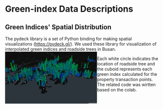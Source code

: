 # Green-index Data Descriptions   
## Green Indices' Spatial Distribution   
The pydeck library is a set of Python binding for making spatial visualizations (https://pydeck.gl/). We used these library for visualization of interpolated green indices and roadside trees in Busan.
<img src = "/image/green_index.png" width = "60%" align = "left">   
 
Each white circle indicates the location of roadside tree and the cuboid represents each green index calculated for the property transaction points.   
The related code was wirtten based on the colab.
